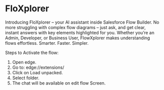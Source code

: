 # FloXplorer
Introducing FloXplorer – your AI assistant inside Salesforce Flow Builder. No more struggling with complex flow diagrams – just ask, and get clear, instant answers with key elements highlighted for you. Whether you’re an Admin, Developer, or Business User, FlowXplorer makes understanding flows effortless. Smarter. Faster. Simpler.

Steps to Activate the flow:
1. Open edge.
2. Go to: edge://extensions/
3. Click on Load unpacked.
4. Select folder.
5. The chat will be available on edit flow Screen.
